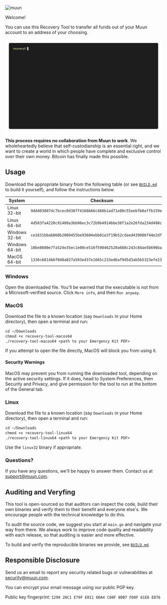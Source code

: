 ![muun](https://muun.com/images/github-banner-v2.png)

Welcome!

You can use this Recovery Tool to transfer all funds out of your Muun account to an address 
of your choosing.

![](readme/demo.gif)

**This process requires no collaboration from Muun to work**. We wholeheartedly believe that self-custodianship
is an essential right, and we want to create a world in which people have complete and exclusive
control over their own money. Bitcoin has finally made this possible.

## Usage

Download the appropriate binary from the following table (or see [`BUILD.md`](BUILD.md) to build it yourself),
and follow the instructions below.

| System | Checksum | Link |
| --- | --- | --- |
| Linux 32-bit | `9dd403807dc7bcec0d38ff4168b66c468b1ad71e80c55eebfb0affb159e68549` | [Download](https://raw.githubusercontent.com/muun/recovery/master/bin/recovery-tool-linux32) |
| Linux 64-bit | `4d583fa4220c91409a3bb96ec3c72b9b4914bbe38f1a2e26fda234d498c0de04` | [Download](https://raw.githubusercontent.com/muun/recovery/master/bin/recovery-tool-linux64) |
| Windows 32-bit | `ce1631bbab868b2089455be93604ebb81e3f19b52cdaed439086f44e2df01682` | [Download](https://raw.githubusercontent.com/muun/recovery/master/bin/recovery-tool-windows32.exe) |
| Windows 64-bit | `10be8600e7fa524e35ec1e00ce516f598462520a688c243c84ae5b696ba57ee9` | [Download](https://raw.githubusercontent.com/muun/recovery/master/bin/recovery-tool-windows64.exe) |
| MacOS 64-bit | `1336c6814b6f040a027a593e437e1665c233ed6af9d5d3ab5b5323efe233cf05` | [Download](https://raw.githubusercontent.com/muun/recovery/master/bin/recovery-tool-macos64) |

### Windows

Open the downloaded file. You'll be warned that the executable is not from a Microsoft-verified
source. Click `More info`, and then `Run anyway`.


### MacOS

Download the file to a known location (say `Downloads` in your Home directory), then open a terminal
and run:

```
cd ~/Downloads
chmod +x recovery-tool-macos64
./recovery-tool-macos64 <path to your Emergency Kit PDF>
```

If you attempt to open the file directly, MacOS will block you from using it.

#### Security Warnings

MacOS may prevent you from running the downloaded tool, depending on the active security settings. If it
does, head to System Preferences, then Security and Privacy, and give permission for the tool to run at the
bottom of the General tab.

### Linux

Download the file to a known location (say `Downloads` in your Home directory), then open a terminal
and run:

```
cd ~/Downloads
chmod +x recovery-tool-linux64
./recovery-tool-linux64 <path to your Emergency Kit PDF>
```

Use the `linux32` binary if appropriate.

### Questions?

If you have any questions, we'll be happy to answer them. Contact us at [support@muun.com](mailto:support@muun.com).


## Auditing and Veryfing

This tool is open-sourced so that auditors can inspect the code, build their own binaries and 
verify them to their benefit and everyone else's. We encourage people with the technical knowledge 
to do this.

To audit the source code, we suggest you start at `main.go` and navigate your way from there. We 
always work to improve code quality and readability with each release, so that auditing is easier 
and more effective.

To build and verify the reproducible binaries we provide, see [`BUILD.md`](BUILD.md).

## Responsible Disclosure

Send us an email to report any security related bugs or vulnerabilities at [security@muun.com](mailto:security@muun.com).

You can encrypt your email message using our public PGP key.

Public key fingerprint: `1299 28C1 E79F E011 6DA4 C80F 8DB7 FD0F 61E6 ED76`
